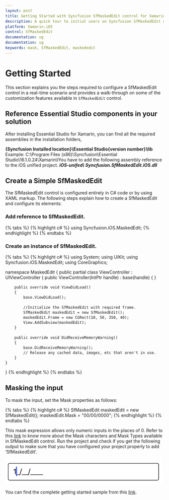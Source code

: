 ```yaml
---
layout: post
title: Getting Started with Syncfusion SfMaskedEdit control for Xamarin.iOS 
description: A quick tour to initial users on Syncfusion SfMaskedEdit control for Xamarin.iOS platform
platform: Xamarin.iOS
control: SfMaskedEdit
documentation: ug
documentation: ug 
keywords: mask, SfMaskedEdit, maskededit
---
```


# Getting Started

This section explains you the steps required to configure a SfMaskedEdit control in a real-time scenario and provides a walk-through on some of the customization features available in `SfMaskedEdit` control.

## Reference Essential Studio components in your solution

After installing Essential Studio for Xamarin, you can find all the required assemblies in the installation folders,

**{Syncfusion Installed location}\Essential Studio{version number}\lib**
Example: C:\Program Files (x86)\Syncfusion\Essential Studio\16.1.0.24\Xamarin\lYou have to add the following assembly reference to the iOS unified project.
***iOS-unifed\ Syncfusion.SfMaskedEdit.iOS.dll***

## Create a Simple SfMaskedEdit

The SfMaskedEdit control is configured entirely in C# code or by using XAML markup. The following steps explain how to create a SfMaskedEdit and configure its elements:

### Add reference to SfMaskedEdit.

{% tabs %}
{% highlight c# %}
using Syncfusion.iOS.MaskedEdit;
{% endhighlight %}
{% endtabs %}

### Create an instance of SfMaskedEdit.

{% tabs %}
{% highlight c# %}
using System;
using UIKit;
using Syncfusion.iOS.MaskedEdit;
using CoreGraphics;

namespace MaskedEdit
{
    public partial class ViewController : UIViewController
    {
        public ViewController(IntPtr handle) : base(handle)
        {
        }

        public override void ViewDidLoad()
        {
            base.ViewDidLoad();

            //Initialize the SfMaskedEdit with required frame.
            SfMaskedEdit maskedEdit = new SfMaskedEdit();
            maskedEdit.Frame = new CGRect(10, 50, 350, 40); 
            View.AddSubview(maskedEdit);
        }

        public override void DidReceiveMemoryWarning()
        {
            base.DidReceiveMemoryWarning();
            // Release any cached data, images, etc that aren't in use.
        }
    }
}
{% endhighlight %}
{% endtabs %}

## Masking the input

To mask the input, set the Mask properties as follows:

{% tabs %}
{% highlight c# %}
SfMaskedEdit maskedEdit = new SfMaskedEdit();
maskedEdit.Mask = "00/00/0000";
{% endhighlight %}
{% endtabs %}

This mask expression allows only numeric inputs in the places of 0.
Refer to this [link](MaskType) to know more about the Mask characters and Mask Types available in SfMaskedEdit control.
Run the project and check if you get the following output to make sure that you have configured your project properly to add ‘SfMaskedEdit’.

![](SfMaskedEditImages/maskinginput.png)

You can find the complete getting started sample from this [link](http://files2.syncfusion.com/Xamarin.iOS/Samples/MaskedEdit_GettingStarted.zip).
